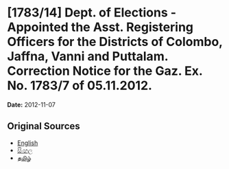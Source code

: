 # [1783/14] Dept. of Elections - Appointed the Asst. Registering Officers for the Districts of Colombo, Jaffna, Vanni and Puttalam. Correction Notice for the Gaz. Ex. No. 1783/7 of 05.11.2012.

**Date:** 2012-11-07

## Original Sources

- [English](https://documents.gov.lk/view/extra-gazettes/2012/11/1783-14_E.pdf)
- [සිංහල](https://documents.gov.lk/view/extra-gazettes/2012/11/1783-14_S.pdf)
- [தமிழ்](https://documents.gov.lk/view/extra-gazettes/2012/11/1783-14_T.pdf)
